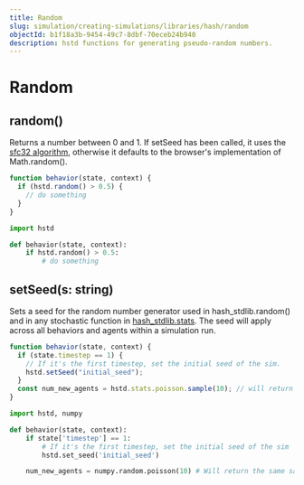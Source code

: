 ```yaml
---
title: Random
slug: simulation/creating-simulations/libraries/hash/random
objectId: b1f18a3b-9454-49c7-8dbf-70eceb24b940
description: hstd functions for generating pseudo-random numbers.
---
```


# Random

## random()

Returns a number between 0 and 1. If setSeed has been called, it uses the [sfc32 algorithm](https://github.com/bryc/code/blob/master/jshash/PRNGs.md#sfc32), otherwise it defaults to the browser's implementation of Math.random\(\).

<Tabs>
<Tab title="JavaScript">

```javascript
function behavior(state, context) {
  if (hstd.random() > 0.5) {
    // do something
  }
}
```

</Tab>
<Tab title="Python">

```python
import hstd

def behavior(state, context):
    if hstd.random() > 0.5:
        # do something
```

</Tab>
</Tabs>

## setSeed(s: string)

Sets a seed for the random number generator used in hash_stdlib.random\(\) and in any stochastic function in [hash_stdlib.stats](/docs/simulation/creating-simulations/libraries/hash/javascript-libraries#jstat-distributions). The seed will apply across all behaviors and agents within a simulation run.

<Tabs>
<Tab title="JavaScript">

```javascript
function behavior(state, context) {
  if (state.timestep == 1) {
    // If it's the first timestep, set the initial seed of the sim.
    hstd.setSeed("initial_seed");
  }
  const num_new_agents = hstd.stats.poisson.sample(10); // will return the same sample every run
}
```

</Tab>
<Tab title="Python">

```python
import hstd, numpy

def behavior(state, context):
    if state['timestep'] == 1:
        # If it's the first timestep, set the initial seed of the sim
        hstd.set_seed('initial_seed')

    num_new_agents = numpy.random.poisson(10) # Will return the same sample every run
```

</Tab>
</Tabs>
